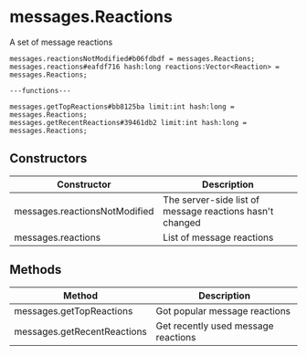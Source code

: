 # messages.Reactions
A set of message reactions

```
messages.reactionsNotModified#b06fdbdf = messages.Reactions;
messages.reactions#eafdf716 hash:long reactions:Vector<Reaction> = messages.Reactions;

---functions---

messages.getTopReactions#bb8125ba limit:int hash:long = messages.Reactions;
messages.getRecentReactions#39461db2 limit:int hash:long = messages.Reactions;
```

## Constructors
| Constructor | Description |
| ---- | ----------- |
| messages.reactionsNotModified | The server-side list of message reactions hasn't changed |
| messages.reactions | List of message reactions |


## Methods
| Method | Description |
| ---- | ----------- |
| messages.getTopReactions | Got popular message reactions |
| messages.getRecentReactions | Get recently used message reactions |


